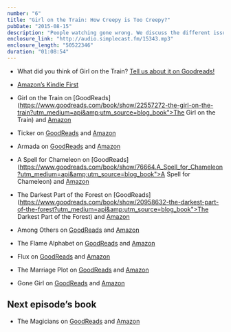 ```yaml
---
number: "6"
title: "Girl on the Train: How Creepy is Too Creepy?"
pubDate: "2015-08-15"
description: "People watching gone wrong. We discuss the different issues each women have in the book and how awful the men can be. Also, when does people watching become creepy? And some books we did not really enjoy."
enclosure_link: "http://audio.simplecast.fm/15343.mp3"
enclosure_length: "50522346"
duration: "01:08:54"
---
```

- What did you think of Girl on the Train? [Tell us about it on Goodreads!](https://www.goodreads.com/topic/show/17029011-the-girl-on-the-train)

- [Amazon’s Kindle First](https://www.amazon.com/gp/digital/kindle/first/ref=kf_surl_rw)
- Girl on the Train on [GoodReads](https://www.goodreads.com/book/show/22557272-the-girl-on-the-train?utm_medium=api&amp;utm_source=blog_book">The Girl on the Train) and [Amazon](http://amzn.com/1594633665)
- Ticker on [GoodReads](https://www.goodreads.com/book/show/19223830-ticker?utm_medium=api&amp;utm_source=blog_book">Ticker) and [Amazon](http://amzn.com/B00JJZ3QV2)
- Armada on [GoodReads](https://www.goodreads.com/book/show/16278318-armada?utm_medium=api&amp;utm_source=blog_book">Armada) and [Amazon](http://amzn.com/0804137250)
- A Spell for Chameleon on [GoodReads](https://www.goodreads.com/book/show/76664.A_Spell_for_Chameleon?utm_medium=api&amp;utm_source=blog_book">A Spell for Chameleon) and [Amazon](http://amzn.com/B006XWY352)
- The Darkest Part of the Forest on [GoodReads](https://www.goodreads.com/book/show/20958632-the-darkest-part-of-the-forest?utm_medium=api&amp;utm_source=blog_book">The Darkest Part of the Forest) and [Amazon](http://amzn.com/B00K5UNWV4)
- Among Others on [GoodReads](https://www.goodreads.com/book/show/8706185-among-others?from_search=true&search_version=service_impr) and [Amazon](http://amzn.com/B0044781T2)
- The Flame Alphabet on [GoodReads](https://www.goodreads.com/book/show/11325011-the-flame-alphabet?from_search=true&search_version=service_impr) and [Amazon](http://amzn.com/B004YWKKFU)
- Flux on [GoodReads](https://www.goodreads.com/book/show/60917.Flux?from_search=true&search_version=service_impr) and [Amazon](http://amzn.com/B0086MKPCM)
- The Marriage Plot on [GoodReads](https://www.goodreads.com/book/show/10964693-the-marriage-plot?from_search=true&search_version=service_impr) and [Amazon](http://amzn.com/B0050IERQA)
- Gone Girl on [GoodReads](https://www.goodreads.com/book/show/21480930-gone-girl?from_search=true&search_version=service_impr) and [Amazon](http://amzn.com/B006LSZECO)

## Next episode’s book

- The Magicians on [GoodReads](https://www.goodreads.com/book/show/6101718-the-magicians?from_search=true&search_version=service_impr) and [Amazon](http://amzn.com/B002AU7MJU)
